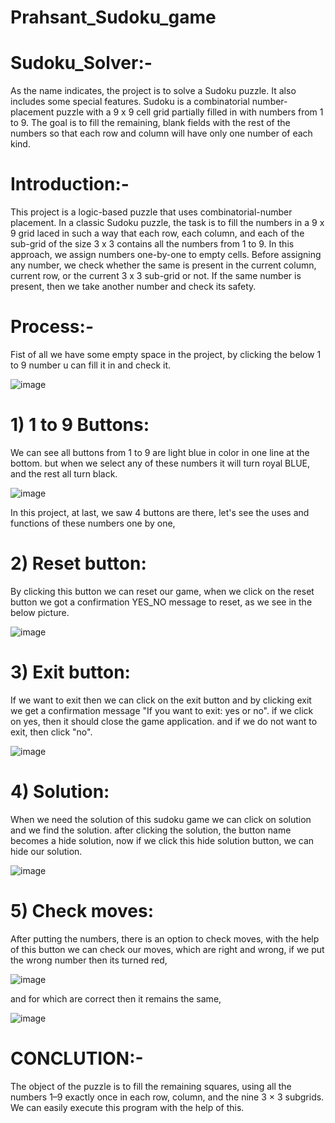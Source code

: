 # Prahsant_Sudoku_game

# Sudoku_Solver:-
As the name indicates, the project is to solve a Sudoku puzzle. It also includes some special features.
Sudoku is a combinatorial number-placement puzzle with a 9 x 9 cell grid partially filled in with numbers from 1 to 9. The goal is to fill the remaining, blank fields with the rest of the numbers so that each row and column will have only one number of each kind.

# Introduction:-
This project is a logic-based puzzle that uses combinatorial-number placement. In a classic Sudoku puzzle, the task is to fill the numbers in a 9 x 9 grid laced in such a way that each row, each column, and each of the sub-grid of the size 3 x 3 contains all the numbers from 1 to 9.
In this approach, we assign numbers one-by-one to empty cells. Before assigning any number, we check whether the same is present in the current column, current row, or the current 3 x 3 sub-grid or not. If the same number is present, then we take another number and check its safety.

# Process:-
Fist of all we have some empty space in the project, by clicking the below 1 to 9 number u can fill it in and check it.

![image](https://github.com/prashantzanzan25/Prahsant_Sudoku_game/assets/139844406/a080d04b-1b4a-4b71-88ca-ee11ad13cc41)


# 1) 1 to 9 Buttons:
We can see all buttons from 1 to 9 are light blue in color in one line at the bottom. but when we select any of these numbers it will turn royal BLUE, and the rest all turn black.

![image](https://github.com/prashantzanzan25/Prahsant_Sudoku_game/assets/139844406/6b984312-fa36-4273-a5ed-61b04c816f43)


In this project, at last, we saw 4 buttons are there, let's see the uses and functions of these numbers one by one,

# 2) Reset button:
By clicking this button we can reset our game, when we click on the reset button we got a confirmation YES_NO message to reset, as we see in the below picture.

![image](https://github.com/prashantzanzan25/Prahsant_Sudoku_game/assets/139844406/129dce65-0894-417f-87ed-5a0ce01fe535)


# 3) Exit button:
If we want to exit then we can click on the exit button and by clicking exit we get a confirmation message "If you want to exit: yes or no". if we click on yes, then it should close the game application. and if we do not want to exit, then click "no".

![image](https://github.com/prashantzanzan25/Prahsant_Sudoku_game/assets/139844406/1848c1df-f893-4938-8fbf-61c56c35737b)


# 4) Solution:
When we need the solution of this sudoku game we can click on solution and we find the solution. after clicking the solution, the button name becomes a hide solution, now if we click this hide solution button, we can hide our solution.

![image](https://github.com/prashantzanzan25/Prahsant_Sudoku_game/assets/139844406/8473c470-79e3-460a-918b-f759f79574a2)


# 5) Check moves:
After putting the numbers, there is an option to check moves, with the help of this button we can check our moves, which are right and wrong, if we put the wrong number then its turned red,

![image](https://github.com/prashantzanzan25/Prahsant_Sudoku_game/assets/139844406/680ced78-a606-4e0a-97c4-6084d81b8e32)


and for which are correct then it remains the same,

![image](https://github.com/prashantzanzan25/Prahsant_Sudoku_game/assets/139844406/249e8371-b0c2-409c-bc9d-b165e4887633)


# CONCLUTION:-
The object of the puzzle is to fill the remaining squares, using all the numbers 1–9 exactly once in each row, column, and the nine 3 × 3 subgrids.
We can easily execute this program with the help of this.
